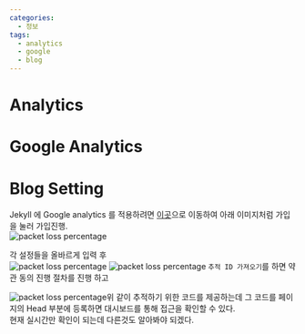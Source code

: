 ```yaml
---
categories: 
  - 정보
tags: 
  - analytics
  - google
  - blog
---
```


# Analytics


# Google Analytics


# Blog Setting
Jekyll 에 Google analytics 를 적용하려면 [이곳](https://analytics.google.com/analytics/web/)으로 이동하여 아래 이미지처럼 가입을 눌러 가입진행.  
<img src="https://i.imgur.com/L9Ne6uO.png" height="" alt="packet loss percentage">

각 설정들을 올바르게 입력 후  
<img src="https://i.imgur.com/7SiYr3E.png" height="" alt="packet loss percentage">
<img src="https://i.imgur.com/fEOv4RZ.png" height="" alt="packet loss percentage">
`추적 ID 가져오기`를 하면 약관 동의 진행 절차를 진행 하고  

<img src="https://i.imgur.com/onWJhzF.png" height="" alt="packet loss percentage">위 같이 추적하기 위한 코드를 제공하는데 그 코드를 페이지의 Head 부분에 등록하면 대시보드를 통해 접근을 확인할 수 있다.  
현재 실시간만 확인이 되는데 다른것도 알아봐야 되겠다.

<!--stackedit_data:
eyJoaXN0b3J5IjpbMjczNzE2MDksLTQzMjM1MzkwNywtMTczMj
k3Mjk2OSw2NzUwNzk0NTFdfQ==
-->